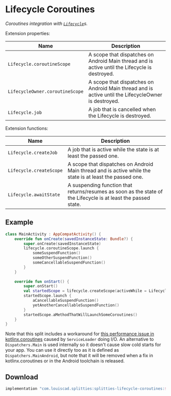 # Lifecycle Coroutines

*Coroutines integration with [`Lifecycle`][lifecycle]s.*

Extension properties:

| **Name** | **Description**
| -------- | ---------------
| `Lifecycle.coroutineScope` | A scope that dispatches on Android Main thread and is active until the Lifecycle is destroyed.
| `LifecycleOwner.coroutineScope` | A scope that dispatches on Android Main thread and is active until the LifecycleOwner is destroyed.
| `Lifecycle.job` | A job that is cancelled when the Lifecycle is destroyed.

Extension functions:

| **Name** | **Description**
| -------- | ---------------
| `Lifecycle.createJob` | A job that is active while the state is at least the passed one.
| `Lifecycle.createScope` | A scope that dispatches on Android Main thread and is active while the state is at least the passed one.
| `Lifecycle.awaitState` | A suspending function that returns/resumes as soon as the state of the Lifecycle is at least the passed state.

## Example

```kotlin
class MainActivity : AppCompatActivity() {
    override fun onCreate(savedInstanceState: Bundle?) {
        super.onCreate(savedInstanceState)
        lifecycle.coroutineScope.launch {
            someSuspendFunction()
            someOtherSuspendFunction()
            someCancellableSuspendFunction()
        }
    }
    
    override fun onStart() {
        super.onStart()
        val startedScope = lifecycle.createScope(activeWhile = Lifecycle.State.STARTED)
        startedScope.launch {
            aCancellableSuspendFunction()
            yetAnotherCancellableSuspendFunction()
        }
        startedScope.aMethodThatWillLaunchSomeCoroutines()
    }
}
```

Note that this split includes a workaround for [this performance issue in kotlinx.coroutines](
https://github.com/Kotlin/kotlinx.coroutines/issues/878) caused by `ServiceLoader` doing I/O.
An alternative to `Dispatchers.Main` is used internally so it doesn't cause slow cold starts for
your app. You can use it directly too as it is defined as `Dispatchers.MainAndroid`, but note that
it will be removed when a fix in kotlinx.coroutines or in the Android toolchain is released.

## Download

```groovy
implementation "com.louiscad.splitties:splitties-lifecycle-coroutines:$splitties_version"
```

[lifecycle]: https://developer.android.com/reference/kotlin/androidx/lifecycle/Lifecycle
